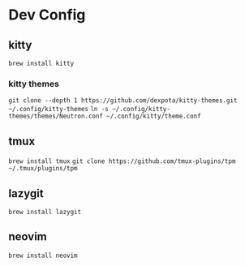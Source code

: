 # Dev Config

## kitty
`brew install kitty`

### kitty themes
`git clone --depth 1 https://github.com/dexpota/kitty-themes.git ~/.config/kitty-themes`
`ln -s ~/.config/kitty-themes/themes/Neutron.conf ~/.config/kitty/theme.conf`

## tmux
`brew install tmux`
`git clone https://github.com/tmux-plugins/tpm ~/.tmux/plugins/tpm`

## lazygit
`brew install lazygit`

## neovim
`brew install neovim`
